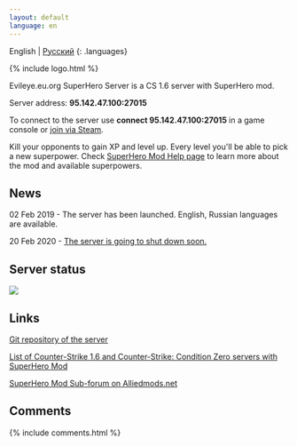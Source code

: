```yaml
---
layout: default
language: en
---
```


English \| [Русский](../ru/)
{: .languages}

{% include logo.html %}

Evileye.eu.org SuperHero Server is a CS 1.6 server with SuperHero mod.

Server address: **95.142.47.100:27015**

To connect to the server use **connect 95.142.47.100:27015** in a game console or [join via Steam](steam://connect/95.142.47.100:27015).

Kill your opponents to gain XP and level up. Every level you'll be able to pick a new superpower. Check [SuperHero Mod Help page](help) to learn more about the mod and available superpowers.

## News

02 Feb 2019 - The server has been launched. English, Russian languages are available.

20 Feb 2020 - [The server is going to shut down soon.](https://github.com/ibiruai/cstrike-superhero-server/issues/3)

## Server status

[![](https://cache.gametracker.com/server_info/95.142.47.100:27015/b_560_95_1.png)](https://www.gametracker.com/server_info/95.142.47.100:27015/)

## Links

[Git repository of the server](https://github.com/ibiruai/cstrike-superhero-server)

[List of Counter-Strike 1.6 and Counter-Strike: Condition Zero servers with SuperHero Mod](https://www.gametracker.com/search/?search_by=server_variable&search_by2=superheromod_version)

[SuperHero Mod Sub-forum on Alliedmods.net](https://forums.alliedmods.net/forumdisplay.php?f=30)

## Comments

{% include comments.html %}

